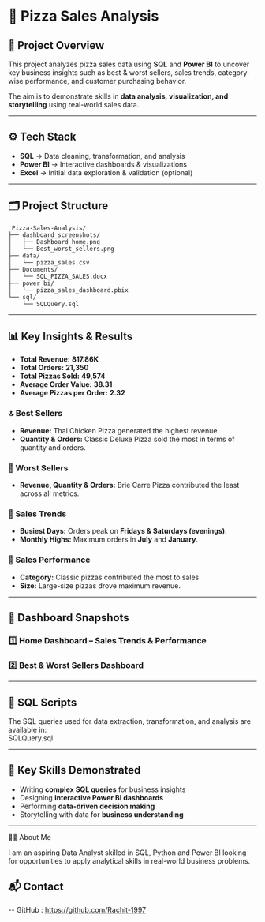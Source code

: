 # 🍕 Pizza Sales Analysis  

## 📌 Project Overview  
This project analyzes pizza sales data using **SQL** and **Power BI** to uncover key business insights such as best & worst sellers, sales trends, category-wise performance, and customer purchasing behavior.  

The aim is to demonstrate skills in **data analysis, visualization, and storytelling** using real-world sales data.  

---

## ⚙️ Tech Stack  
- **SQL** → Data cleaning, transformation, and analysis  
- **Power BI** → Interactive dashboards & visualizations  
- **Excel** → Initial data exploration & validation (optional)  

---

## 🗂️ Project Structure  

```
 Pizza-Sales-Analysis/
├── dashboard_screenshots/
│   ├── Dashboard_home.png
│   └── Best_worst_sellers.png
├── data/
│   └── pizza_sales.csv
├── Documents/
│   └── SQL_PIZZA_SALES.docx
├── power bi/
│   └── pizza_sales_dashboard.pbix
└── sql/
    └── SQLQuery.sql
```
---

## 📊 Key Insights & Results  

- **Total Revenue:** **817.86K**  
- **Total Orders:** **21,350**  
- **Total Pizzas Sold:** **49,574**  
- **Average Order Value:** **38.31**  
- **Average Pizzas per Order:** **2.32**  

### 🔝 Best Sellers  
- **Revenue:** Thai Chicken Pizza generated the highest revenue.  
- **Quantity & Orders:** Classic Deluxe Pizza sold the most in terms of quantity and orders.  

### 🔻 Worst Sellers  
- **Revenue, Quantity & Orders:** Brie Carre Pizza contributed the least across all metrics.  

### 📅 Sales Trends  
- **Busiest Days:** Orders peak on **Fridays & Saturdays (evenings)**.  
- **Monthly Highs:** Maximum orders in **July** and **January**.  

### 📂 Sales Performance  
- **Category:** Classic pizzas contributed the most to sales.  
- **Size:** Large-size pizzas drove maximum revenue.  

---

## 📸 Dashboard Snapshots  

### 1️⃣ Home Dashboard – Sales Trends & Performance  
 

### 2️⃣ Best & Worst Sellers Dashboard  
  

---

## 📑 SQL Scripts  
The SQL queries used for data extraction, transformation, and analysis are available in:  
 SQLQuery.sql

---

## 🎯 Key Skills Demonstrated  
- Writing **complex SQL queries** for business insights  
- Designing **interactive Power BI dashboards**  
- Performing **data-driven decision making**  
- Storytelling with data for **business understanding**  

---


🧑‍💻 About Me

I am an aspiring Data Analyst skilled in SQL, Python and Power BI looking for opportunities to apply analytical skills in real-world business problems.

## 📬 Contact  
-- GitHub : https://github.com/Rachit-1997
